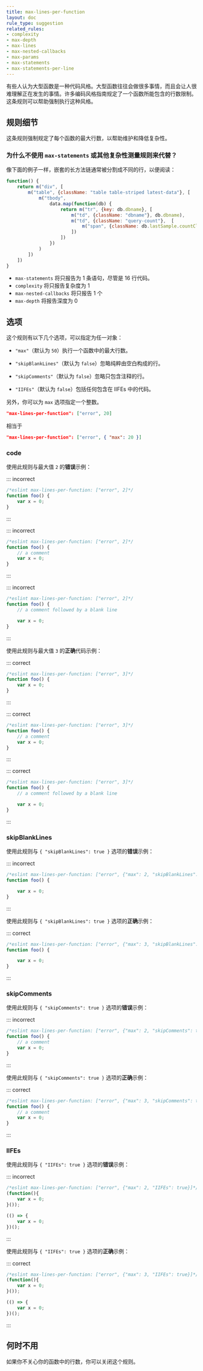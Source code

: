 ```yaml
---
title: max-lines-per-function
layout: doc
rule_type: suggestion
related_rules:
- complexity
- max-depth
- max-lines
- max-nested-callbacks
- max-params
- max-statements
- max-statements-per-line
---
```


有些人认为大型函数是一种代码风格。大型函数往往会做很多事情，而且会让人很难理解正在发生的事情。许多编码风格指南规定了一个函数所能包含的行数限制。这条规则可以帮助强制执行这种风格。

## 规则细节

这条规则强制规定了每个函数的最大行数，以帮助维护和降低复杂性。

### 为什么不使用 `max-statements` 或其他复杂性测量规则来代替？

像下面的例子一样，嵌套的长方法链通常被分割成不同的行，以便阅读：

```js
function() {
    return m("div", [
        m("table", {className: "table table-striped latest-data"}, [
            m("tbody",
                data.map(function(db) {
                    return m("tr", {key: db.dbname}, [
                        m("td", {className: "dbname"}, db.dbname),
                        m("td", {className: "query-count"},  [
                            m("span", {className: db.lastSample.countClassName}, db.lastSample.nbQueries)
                        ])
                    ])
                })
            )
        ])
    ])
}
```

* `max-statements` 将只报告为 1 条语句，尽管是 16 行代码。
* `complexity` 将只报告复杂度为 1
* `max-nested-callbacks` 将只报告 1 个
* `max-depth` 将报告深度为 0

## 选项

这个规则有以下几个选项，可以指定为任一对象：

* `"max"`（默认为 `50`）执行一个函数中的最大行数。

* `"skipBlankLines"`（默认为 `false`）忽略纯粹由空白构成的行。

* `"skipComments"`（默认为 `false`）忽略只包含注释的行。

* `"IIFEs"`（默认为 `false`）包括任何包含在 IIFEs 中的代码。

另外，你可以为 `max` 选项指定一个整数。

```json
"max-lines-per-function": ["error", 20]
```

相当于

```json
"max-lines-per-function": ["error", { "max": 20 }]
```

### code

使用此规则与最大值 `2` 的**错误**示例：

::: incorrect

```js
/*eslint max-lines-per-function: ["error", 2]*/
function foo() {
    var x = 0;
}
```

:::

::: incorrect

```js
/*eslint max-lines-per-function: ["error", 2]*/
function foo() {
    // a comment
    var x = 0;
}
```

:::

::: incorrect

```js
/*eslint max-lines-per-function: ["error", 2]*/
function foo() {
    // a comment followed by a blank line

    var x = 0;
}
```

:::

使用此规则与最大值 `3` 的**正确**代码示例：

::: correct

```js
/*eslint max-lines-per-function: ["error", 3]*/
function foo() {
    var x = 0;
}
```

:::

::: correct

```js
/*eslint max-lines-per-function: ["error", 3]*/
function foo() {
    // a comment
    var x = 0;
}
```

:::

::: correct

```js
/*eslint max-lines-per-function: ["error", 3]*/
function foo() {
    // a comment followed by a blank line

    var x = 0;
}
```

:::

### skipBlankLines

使用此规则与 `{ "skipBlankLines": true }` 选项的**错误**示例：

::: incorrect

```js
/*eslint max-lines-per-function: ["error", {"max": 2, "skipBlankLines": true}]*/
function foo() {

    var x = 0;
}
```

:::

使用此规则与 `{ "skipBlankLines": true }` 选项的**正确**示例：

::: correct

```js
/*eslint max-lines-per-function: ["error", {"max": 3, "skipBlankLines": true}]*/
function foo() {

    var x = 0;
}
```

:::

### skipComments

使用此规则与 `{ "skipComments": true }` 选项的**错误**示例：

::: incorrect

```js
/*eslint max-lines-per-function: ["error", {"max": 2, "skipComments": true}]*/
function foo() {
    // a comment
    var x = 0;
}
```

:::

使用此规则与 `{ "skipComments": true }` 选项的**正确**示例：

::: correct

```js
/*eslint max-lines-per-function: ["error", {"max": 3, "skipComments": true}]*/
function foo() {
    // a comment
    var x = 0;
}
```

:::

### IIFEs

使用此规则与 `{ "IIFEs": true }` 选项的**错误**示例：

::: incorrect

```js
/*eslint max-lines-per-function: ["error", {"max": 2, "IIFEs": true}]*/
(function(){
    var x = 0;
}());

(() => {
    var x = 0;
})();
```

:::

使用此规则与 `{ "IIFEs": true }` 选项的**正确**示例：

::: correct

```js
/*eslint max-lines-per-function: ["error", {"max": 3, "IIFEs": true}]*/
(function(){
    var x = 0;
}());

(() => {
    var x = 0;
})();
```

:::

## 何时不用

如果你不关心你的函数中的行数，你可以关闭这个规则。
